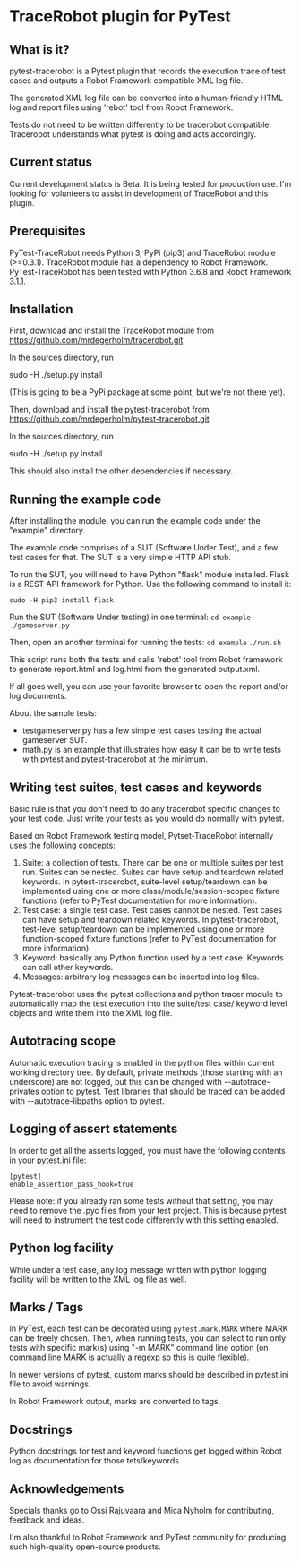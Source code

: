 # TraceRobot plugin for PyTest

## What is it?

pytest-tracerobot is a Pytest plugin that records the execution trace of
test cases and outputs a Robot Framework compatible XML log file.

The generated XML log file can be converted into a human-friendly HTML log and
report files using 'rebot' tool from Robot Framework.

Tests do not need to be written differently to be tracerobot compatible.
Tracerobot understands what pytest is doing and acts accordingly.

## Current status

Current development status is Beta. It is being tested for production use.
I'm looking for volunteers to assist in development of TraceRobot and this  
plugin.

## Prerequisites

PyTest-TraceRobot needs Python 3, PyPi (pip3) and TraceRobot module (>=0.3.1).
TraceRobot module has a dependency to Robot Framework.
PyTest-TraceRobot has been tested with Python 3.6.8 and Robot Framework 3.1.1.

## Installation

First, download and install the TraceRobot module from
https://github.com/mrdegerholm/tracerobot.git

In the sources directory, run

sudo -H ./setup.py install

(This is going to be a PyPi package at some point, but we're not there yet).

Then, download and install the pytest-tracerobot from
https://github.com/mrdegerholm/pytest-tracerobot.git

In the sources directory, run

sudo -H ./setup.py install

This should also install the other dependencies if necessary.

## Running the example code

After installing the module, you can run the example code under the "example"
directory.

The example code comprises of a SUT (Software Under Test), and a few
test cases for that. The SUT is a very simple HTTP API stub.

To run the SUT, you will need to have Python "flask" module installed.
Flask is a REST API framework for Python. Use the following command to
install it:

`sudo -H pip3 install flask`

Run the SUT (Software Under testing) in one terminal:
`cd example`
`./gameserver.py`

Then, open an another terminal for running the tests:
`cd example`
`./run.sh`

This script runs both the tests and calls 'rebot' tool from Robot framework
to generate report.html and log.html from the generated output.xml.

If all goes well, you can use your favorite browser to open the report
and/or log documents.

About the sample tests:
  - testgameserver.py has a few simple test cases testing the actual
    gameserver SUT.
  - math.py is an example that illustrates how easy it can be to write
    tests with pytest and pytest-tracerobot at the minimum.

## Writing test suites, test cases and keywords

Basic rule is that you don't need to do any tracerobot specific changes
to your test code. Just write your tests as you would do normally with
pytest.

Based on Robot Framework testing model, Pytset-TraceRobot internally
uses the following concepts:

  1. Suite: a collection of tests. There can be one or multiple suites per
     test run. Suites can be nested.
     Suites can have setup and teardown related keywords.
     In pytest-tracerobot, suite-level setup/teardown can be implemented using
     one or more class/module/session-scoped fixture functions
     (refer to PyTest documentation for more information).
  2. Test case: a single test case. Test cases cannot be nested.
     Test cases can have setup and teardown related keywords.
     In pytest-tracerobot, test-level setup/teardown can be implemented using
     one or more function-scoped fixture functions
     (refer to PyTest documentation for more information).
  3. Keyword: basically any Python function used by a test case. Keywords can
     call other keywords.
  4. Messages: arbitrary log messages can be inserted into log files.

Pytest-tracerobot uses the pytest collections and python tracer module to
automatically map the test execution into the suite/test case/
keyword level objects and write them into the XML log file.

## Autotracing scope

Automatic execution tracing is enabled in the python files within current
working directory tree. By default, private methods (those starting with an
underscore) are not logged, but this can be changed with --autotrace-privates
option to pytest. Test libraries that should be traced can be added with
--autotrace-libpaths option to pytest.

## Logging of assert statements

In order to get all the asserts logged, you must have the following contents in
your pytest.ini file:

    [pytest]
    enable_assertion_pass_hook=true

Please note: if you already ran some tests without that setting, you may need
to remove the .pyc files from your test project. This is because pytest will
need to instrument the test code differently with this setting enabled.

## Python log facility

While under a test case, any log message written with python logging facility
will be written to the XML log file as well.

## Marks / Tags

In PyTest, each test can be decorated using
`pytest.mark.MARK` where MARK can be freely chosen. Then, when running tests,
you can select to run only tests with specific mark(s) using "-m MARK"
command line option (on command line MARK is actually a regexp so this is quite
flexible).

In newer versions of pytest, custom marks should be described in pytest.ini file
to avoid warnings.

In Robot Framework output, marks are converted to tags.

## Docstrings

Python docstrings for test and keyword functions get logged within Robot log
as documentation for those tets/keywords.

## Acknowledgements

Specials thanks go to Ossi Rajuvaara and Mica Nyholm for contributing,
feedback and ideas.

I'm also thankful to Robot Framework and PyTest community for producing such
high-quality open-source products.
